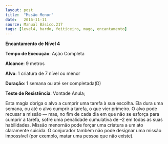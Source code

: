 ```yaml
---
layout: post
title:  "Mssão Menor"
date:   2016-11-11
source: Manual Básico.217
tags: [level4, bardo, feiticeiro, mago, encantamento]
---
```


**Encantamento de Nível 4**

**Tempo de Execução**: Ação Completa

**Alcance**: 9 metros

**Alvo**: 1 criatura de 7 nível ou menor

**Duração**: 1 semana ou até ser completada(D)

**Teste de Resistência**: Vontade Anula;

Esta magia obriga o alvo a cumprir uma tarefa à sua escolha. Ela dura uma semana, ou até o alvo cumprir a tarefa, o que vier primeiro. O alvo pode recusar a missão — mas, no fim de cada dia em que não se esforça para cumprir a tarefa, sofre uma penalidade cumulativa de –2 em todas as suas habilidades.
Missão menornão pode forçar uma criatura a um ato claramente suicida. O conjurador também não pode designar uma missão impossível (por exemplo, matar uma pessoa que não existe).